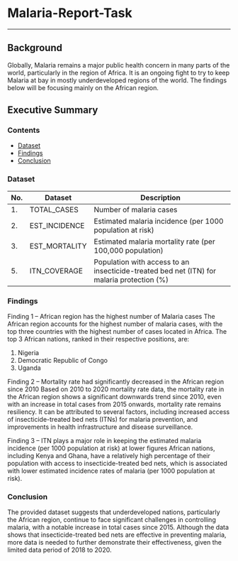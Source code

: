 # Malaria-Report-Task

---

## Background

Globally, Malaria remains a major public health concern in many parts of the world, particularly in the region of Africa. It is an ongoing fight to try to keep Malaria at bay in mostly underdeveloped regions of the world. The findings below will be focusing mainly on the African region. 

## Executive Summary

### Contents

- [Dataset](#Dataset)
- [Findings](#Findings)
- [Conclusion](#Conclusion)

### Dataset

|No.|Dataset|Description|
|---|---|---|
|1.|TOTAL_CASES|Number of malaria cases|
|2.|EST_INCIDENCE|Estimated malaria incidence (per 1000 population at risk)|
|3.|EST_MORTALITY|Estimated malaria mortality rate (per 100,000 population)|
|5.|ITN_COVERAGE|Population with access to an insecticide-treated bed net (ITN) for malaria protection (%)|


### Findings
Finding 1 – African region has the highest number of Malaria cases
The African region accounts for the highest number of malaria cases, with the top three countries with the highest number of cases located in Africa.
The top 3 African nations, ranked in their respective positions, are:
1.	Nigeria
2.	Democratic Republic of Congo
3.	Uganda

Finding 2 – Mortality rate had significantly decreased in the African region since 2010
Based on 2010 to 2020 mortality rate data, the mortality rate in the African region shows a significant downwards trend since 2010, even with an increase in total cases from 2015 onwards, mortality rate remains resiliency.  It can be attributed to several factors, including increased access of insecticide-treated bed nets (ITNs) for malaria prevention, and improvements in health infrastructure and disease surveillance.

Finding 3 – ITN plays a major role in keeping the estimated malaria incidence (per 1000 population at risk) at lower figures
African nations, including Kenya and Ghana, have a relatively high percentage of their population with access to insecticide-treated bed nets, which is associated with lower estimated incidence rates of malaria (per 1000 population at risk). 


### Conclusion
The provided dataset suggests that underdeveloped nations, particularly the African region, continue to face significant challenges in controlling malaria, with a notable increase in total cases since 2015. Although the data shows that insecticide-treated bed nets are effective in preventing malaria, more data is needed to further demonstrate their effectiveness, given the limited data period of 2018 to 2020.

